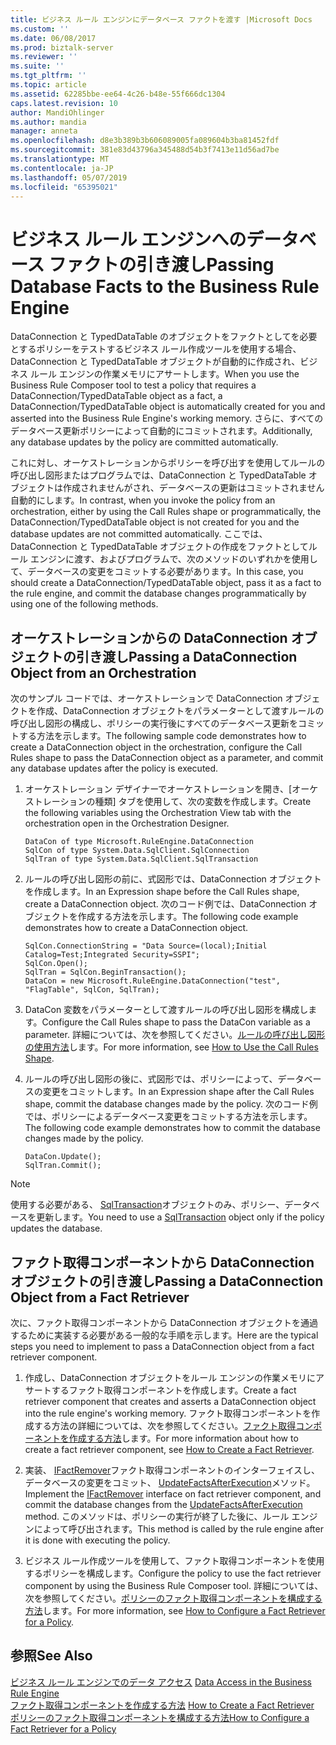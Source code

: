 ```yaml
---
title: ビジネス ルール エンジンにデータベース ファクトを渡す |Microsoft Docs
ms.custom: ''
ms.date: 06/08/2017
ms.prod: biztalk-server
ms.reviewer: ''
ms.suite: ''
ms.tgt_pltfrm: ''
ms.topic: article
ms.assetid: 62285bbe-ee64-4c26-b48e-55f666dc1304
caps.latest.revision: 10
author: MandiOhlinger
ms.author: mandia
manager: anneta
ms.openlocfilehash: d8e3b389b3b606089005fa089604b3ba81452fdf
ms.sourcegitcommit: 381e83d43796a345488d54b3f7413e11d56ad7be
ms.translationtype: MT
ms.contentlocale: ja-JP
ms.lasthandoff: 05/07/2019
ms.locfileid: "65395021"
---
```

# <a name="passing-database-facts-to-the-business-rule-engine"></a><span data-ttu-id="5807f-102">ビジネス ルール エンジンへのデータベース ファクトの引き渡し</span><span class="sxs-lookup"><span data-stu-id="5807f-102">Passing Database Facts to the Business Rule Engine</span></span>
<span data-ttu-id="5807f-103">DataConnection と TypedDataTable のオブジェクトをファクトとしてを必要とするポリシーをテストするビジネス ルール作成ツールを使用する場合、DataConnection と TypedDataTable オブジェクトが自動的に作成され、ビジネス ルール エンジンの作業メモリにアサートします。</span><span class="sxs-lookup"><span data-stu-id="5807f-103">When you use the Business Rule Composer tool to test a policy that requires a DataConnection/TypedDataTable object as a fact, a DataConnection/TypedDataTable object is automatically created for you and asserted into the Business Rule Engine's working memory.</span></span> <span data-ttu-id="5807f-104">さらに、すべてのデータベース更新ポリシーによって自動的にコミットされます。</span><span class="sxs-lookup"><span data-stu-id="5807f-104">Additionally, any database updates by the policy are committed automatically.</span></span>  
  
 <span data-ttu-id="5807f-105">これに対し、オーケストレーションからポリシーを呼び出すを使用してルールの呼び出し図形またはプログラムでは、DataConnection と TypedDataTable オブジェクトは作成されませんがされ、データベースの更新はコミットされません自動的にします。</span><span class="sxs-lookup"><span data-stu-id="5807f-105">In contrast, when you invoke the policy from an orchestration, either by using the Call Rules shape or programmatically, the DataConnection/TypedDataTable object is not created for you and the database updates are not committed automatically.</span></span> <span data-ttu-id="5807f-106">ここでは、DataConnection と TypedDataTable オブジェクトの作成をファクトとしてルール エンジンに渡す、およびプログラムで、次のメソッドのいずれかを使用して、データベースの変更をコミットする必要があります。</span><span class="sxs-lookup"><span data-stu-id="5807f-106">In this case, you should create a DataConnection/TypedDataTable object, pass it as a fact to the rule engine, and commit the database changes programmatically by using one of the following methods.</span></span>  
  
## <a name="passing-a-dataconnection-object-from-an-orchestration"></a><span data-ttu-id="5807f-107">オーケストレーションからの DataConnection オブジェクトの引き渡し</span><span class="sxs-lookup"><span data-stu-id="5807f-107">Passing a DataConnection Object from an Orchestration</span></span>  
 <span data-ttu-id="5807f-108">次のサンプル コードでは、オーケストレーションで DataConnection オブジェクトを作成、DataConnection オブジェクトをパラメーターとして渡すルールの呼び出し図形の構成し、ポリシーの実行後にすべてのデータベース更新をコミットする方法を示します。</span><span class="sxs-lookup"><span data-stu-id="5807f-108">The following sample code demonstrates how to create a DataConnection object in the orchestration, configure the Call Rules shape to pass the DataConnection object as a parameter, and commit any database updates after the policy is executed.</span></span>  
  
1.  <span data-ttu-id="5807f-109">オーケストレーション デザイナーでオーケストレーションを開き、[オーケストレーションの種類] タブを使用して、次の変数を作成します。</span><span class="sxs-lookup"><span data-stu-id="5807f-109">Create the following variables using the Orchestration View tab with the orchestration open in the Orchestration Designer.</span></span>  
  
    ```  
    DataCon of type Microsoft.RuleEngine.DataConnection   
    SqlCon of type System.Data.SqlClient.SqlConnection   
    SqlTran of type System.Data.SqlClient.SqlTransaction   
    ```  
  
2.  <span data-ttu-id="5807f-110">ルールの呼び出し図形の前に、式図形では、DataConnection オブジェクトを作成します。</span><span class="sxs-lookup"><span data-stu-id="5807f-110">In an Expression shape before the Call Rules shape, create a DataConnection object.</span></span> <span data-ttu-id="5807f-111">次のコード例では、DataConnection オブジェクトを作成する方法を示します。</span><span class="sxs-lookup"><span data-stu-id="5807f-111">The following code example demonstrates how to create a DataConnection object.</span></span>  
  
    ```  
    SqlCon.ConnectionString = "Data Source=(local);Initial Catalog=Test;Integrated Security=SSPI";   
    SqlCon.Open();   
    SqlTran = SqlCon.BeginTransaction();   
    DataCon = new Microsoft.RuleEngine.DataConnection("test", "FlagTable", SqlCon, SqlTran);    
    ```  
  
3.  <span data-ttu-id="5807f-112">DataCon 変数をパラメーターとして渡すルールの呼び出し図形を構成します。</span><span class="sxs-lookup"><span data-stu-id="5807f-112">Configure the Call Rules shape to pass the DataCon variable as a parameter.</span></span> <span data-ttu-id="5807f-113">詳細については、次を参照してください。[ルールの呼び出し図形の使用方法](../core/how-to-use-the-call-rules-shape.md)します。</span><span class="sxs-lookup"><span data-stu-id="5807f-113">For more information, see [How to Use the Call Rules Shape](../core/how-to-use-the-call-rules-shape.md).</span></span>  
  
4.  <span data-ttu-id="5807f-114">ルールの呼び出し図形の後に、式図形では、ポリシーによって、データベースの変更をコミットします。</span><span class="sxs-lookup"><span data-stu-id="5807f-114">In an Expression shape after the Call Rules shape, commit the database changes made by the policy.</span></span> <span data-ttu-id="5807f-115">次のコード例では、ポリシーによるデータベース変更をコミットする方法を示します。</span><span class="sxs-lookup"><span data-stu-id="5807f-115">The following code example demonstrates how to commit the database changes made by the policy.</span></span>  
  
    ```  
    DataCon.Update();   
    SqlTran.Commit();  
    ```  
  
> [!NOTE]
>  <span data-ttu-id="5807f-116">使用する必要がある、 [SqlTransaction](http://msdn.microsoft.com/library/system.data.sqlclient.sqltransaction.aspx)オブジェクトのみ、ポリシー、データベースを更新します。</span><span class="sxs-lookup"><span data-stu-id="5807f-116">You need to use a [SqlTransaction](http://msdn.microsoft.com/library/system.data.sqlclient.sqltransaction.aspx) object only if the policy updates the database.</span></span>  
  
## <a name="passing-a-dataconnection-object-from-a-fact-retriever"></a><span data-ttu-id="5807f-117">ファクト取得コンポーネントから DataConnection オブジェクトの引き渡し</span><span class="sxs-lookup"><span data-stu-id="5807f-117">Passing a DataConnection Object from a Fact Retriever</span></span>  
 <span data-ttu-id="5807f-118">次に、ファクト取得コンポーネントから DataConnection オブジェクトを通過するために実装する必要がある一般的な手順を示します。</span><span class="sxs-lookup"><span data-stu-id="5807f-118">Here are the typical steps you need to implement to pass a DataConnection object from a fact retriever component.</span></span>  
  
1.  <span data-ttu-id="5807f-119">作成し、DataConnection オブジェクトをルール エンジンの作業メモリにアサートするファクト取得コンポーネントを作成します。</span><span class="sxs-lookup"><span data-stu-id="5807f-119">Create a fact retriever component that creates and asserts a DataConnection object into the rule engine's working memory.</span></span> <span data-ttu-id="5807f-120">ファクト取得コンポーネントを作成する方法の詳細については、次を参照してください。[ファクト取得コンポーネントを作成する方法](../core/how-to-create-a-fact-retriever.md)します。</span><span class="sxs-lookup"><span data-stu-id="5807f-120">For more information about how to create a fact retriever component, see [How to Create a Fact Retriever](../core/how-to-create-a-fact-retriever.md).</span></span>  
  
2.  <span data-ttu-id="5807f-121">実装、 [IFactRemover](http://msdn.microsoft.com/library/Microsoft.RuleEngine.IFactRemover.aspx)ファクト取得コンポーネントのインターフェイスし、データベースの変更をコミット、 [UpdateFactsAfterExecution](http://msdn.microsoft.com/library/microsoft.ruleengine.ifactremover.updatefactsafterexecution.aspx)メソッド。</span><span class="sxs-lookup"><span data-stu-id="5807f-121">Implement the [IFactRemover](http://msdn.microsoft.com/library/Microsoft.RuleEngine.IFactRemover.aspx) interface on fact retriever component, and commit the database changes from the [UpdateFactsAfterExecution](http://msdn.microsoft.com/library/microsoft.ruleengine.ifactremover.updatefactsafterexecution.aspx) method.</span></span> <span data-ttu-id="5807f-122">このメソッドは、ポリシーの実行が終了した後に、ルール エンジンによって呼び出されます。</span><span class="sxs-lookup"><span data-stu-id="5807f-122">This method is called by the rule engine after it is done with executing the policy.</span></span>  
  
3.  <span data-ttu-id="5807f-123">ビジネス ルール作成ツールを使用して、ファクト取得コンポーネントを使用するポリシーを構成します。</span><span class="sxs-lookup"><span data-stu-id="5807f-123">Configure the policy to use the fact retriever component by using the Business Rule Composer tool.</span></span> <span data-ttu-id="5807f-124">詳細については、次を参照してください。[ポリシーのファクト取得コンポーネントを構成する方法](../core/how-to-configure-a-fact-retriever-for-a-policy.md)します。</span><span class="sxs-lookup"><span data-stu-id="5807f-124">For more information, see [How to Configure a Fact Retriever for a Policy](../core/how-to-configure-a-fact-retriever-for-a-policy.md).</span></span>  
  
## <a name="see-also"></a><span data-ttu-id="5807f-125">参照</span><span class="sxs-lookup"><span data-stu-id="5807f-125">See Also</span></span>  
 <span data-ttu-id="5807f-126">[ビジネス ルール エンジンでのデータ アクセス](../core/data-access-in-the-business-rule-engine.md) </span><span class="sxs-lookup"><span data-stu-id="5807f-126">[Data Access in the Business Rule Engine](../core/data-access-in-the-business-rule-engine.md) </span></span>  
 <span data-ttu-id="5807f-127">[ファクト取得コンポーネントを作成する方法](../core/how-to-create-a-fact-retriever.md) </span><span class="sxs-lookup"><span data-stu-id="5807f-127">[How to Create a Fact Retriever](../core/how-to-create-a-fact-retriever.md) </span></span>  
 [<span data-ttu-id="5807f-128">ポリシーのファクト取得コンポーネントを構成する方法</span><span class="sxs-lookup"><span data-stu-id="5807f-128">How to Configure a Fact Retriever for a Policy</span></span>](../core/how-to-configure-a-fact-retriever-for-a-policy.md)